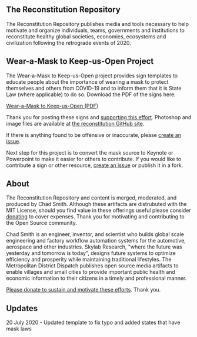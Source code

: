 ## The Reconstitution Repository

The Reconstitution Repository publishes media and tools necessary to help motivate and organize individuals, teams, governments and institutions to reconstitute healthy global societies, economies, ecosystems and civilization following the retrograde events of 2020.

## Wear-a-Mask to Keep-us-Open Project

The Wear-a-Mask to Keep-us-Open project provides sign templates to educate people about the importance of wearing a mask to protect themselves and others from COVID-19 and to inform them that it is State Law (where applicable) to do so. Download the PDF of the signs here:

[Wear-a-Mask to Keep-us-Open (PDF)](https://github.com/ChadSmith2020/reconstitution/raw/master/publications/wear-a-mask-please.pdf)  
 
 Thank you for posting these signs and [supporting this effort](https://paypal.me/skylabvr). Photoshop and image files are available at [the reconstitution GitHub site](https://github.com/ChadSmith2020/reconstitution). 

If there is anything found to be offensive or inaccurate, please [create an issue](https://github.com/ChadSmith2020/reconstitution/issues).

Next step for this project is to convert the mask source to Keynote or Powerpoint to make it easier for others to contribute. If you would like to contribute a sign or other resource, [create an issue](https://github.com/ChadSmith2020/reconstitution/issues) or publish it in a fork.

## About

The Reconstitution Repository and content is merged, moderated, and produced by Chad Smith. Although these artifacts are distrubuted with the MIT License, should you find value in these offerings useful please consider [donating](https://paypal.me/skylabvr) to cover expenses. Thank you for motivating and contributing to the Open Source community.  

Chad Smith is an engineer, inventor, and scientist who builds global scale engineering and factory workflow automation systems for the automotive, aerospace and other industries. Skylab Research, "where the future was yesterday and tomorrow is today", designs future systems to optimize efficiency and prosperity while maintaining traditional lifestyles. The Metropolitan District Dispatch publishes open source media artifacts to enable villages and small cities to provide important public health and economic information to their citizens in a timely and professional manner. 

[Please donate to sustain and motivate these efforts](https://paypal.me/skylabvr). Thank you.


## Updates

20 July 2020 - Updated template to fix typo and added states that have mask laws